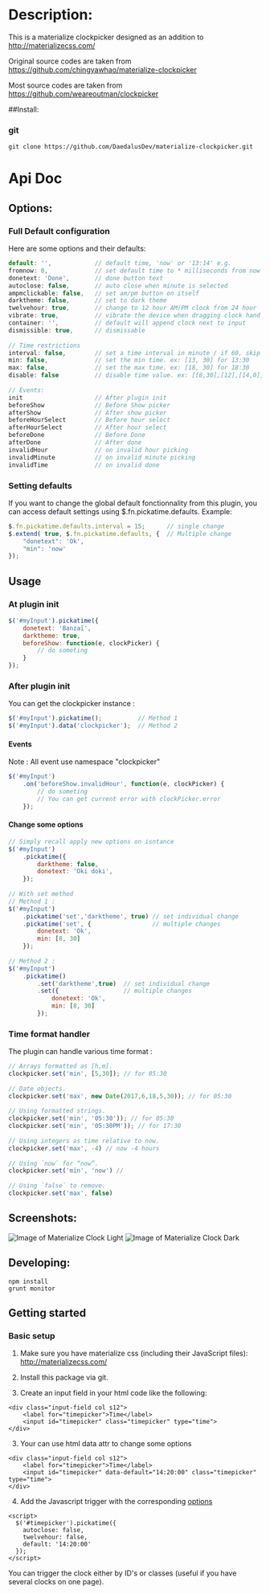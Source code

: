 # Description:
This is a materialize clockpicker designed as an addition to http://materializecss.com/

Original source codes are taken from https://github.com/chingyawhao/materialize-clockpicker

Most source codes are taken from https://github.com/weareoutman/clockpicker

##Install:
### git
`git clone https://github.com/DaedalusDev/materialize-clockpicker.git`
# Api Doc
## Options:
### Full Default configuration
Here are some options and their defaults:
``` javascript
default: '',            // default time, 'now' or '13:14' e.g.
fromnow: 0,             // set default time to * milliseconds from now
donetext: 'Done',       // done button text
autoclose: false,       // auto close when minute is selected
ampmclickable: false,   // set am/pm button on itself
darktheme: false,       // set to dark theme
twelvehour: true,       // change to 12 hour AM/PM clock from 24 hour
vibrate: true,          // vibrate the device when dragging clock hand
container: '',          // default will append clock next to input
dismissible: true,      // dismissable
 
// Time restrictions
interval: false,        // set a time interval in minute / if 60, skip minute picker
min: false,             // set the min time. ex: [13, 30] for 13:30
max: false,             // set the max time. ex: [18, 30] for 18:30
disable: false          // disable time value. ex: [[8,30],[12],[14,0],[null,15]] for 8:30, 12:**, 14:30 and **:15
 
// Events:
init                    // After plugin init
beforeShow              // Before Show picker
afterShow               // After show picker
beforeHourSelect        // Before hour select
afterHourSelect         // After hour select
beforeDone              // Before Done
afterDone               // After done
invalidHour             // on invalid hour picking
invalidMinute           // on invalid minute picking
invalidTime             // on invalid done
```
### Setting defaults
If you want to change the global default fonctionnality from this plugin, you can access default settings using $.fn.pickatime.defaults. 
Example:
``` javascript
$.fn.pickatime.defaults.interval = 15;      // single change
$.extend( true, $.fn.pickatime.defaults, {  // Multiple change
    "donetext": 'Ok',
    "min": 'now'
});
```
## Usage
### At plugin init
``` javascript
$('#myInput').pickatime({
    donetext: 'Banzaï',
    darktheme: true,
    beforeShow: function(e, clockPicker) {
        // do someting
    }
});
```
### After plugin init
You can get the clockpicker instance :
``` javascript
$('#myInput').pickatime();          // Method 1
$('#myInput').data('clockpicker');  // Method 2
```
#### Events
Note : All event use namespace "clockpicker"
``` javascript
$('#myInput')
    .on('beforeShow.invalidHour', function(e, clockPicker) {
        // do someting
        // You can get current error with clockPicker.error
    });
```
#### Change some options
``` javascript
// Simply recall apply new options on isntance
$('#myInput')
    .pickatime({
        darktheme: false,
        donetext: 'Oki doki',
    });
    
// With set method
// Method 1 :
$('#myInput')
    .pickatime('set','darktheme', true) // set individual change
    .pickatime('set', {                 // multiple changes
        donetext: 'Ok',
        min: [8, 30]
    });
 
// Method 2 :
$('#myInput')
    .pickatime()
        .set('darktheme',true)  // set individual change
        .set({                  // multiple changes
            donetext: 'Ok',
            min: [8, 30]
        });
```

### Time format handler
The plugin can handle various time format :
``` javascript
// Arrays formatted as [h,m].
clockpicker.set('min', [5,30]); // for 05:30
 
// Date objects.
clockpicker.set('max', new Date(2017,6,18,5,30)); // for 05:30
 
// Using formatted strings.
clockpicker.set('min', '05:30')); // for 05:30
clockpicker.set('min', '05:30PM')); // for 17:30
 
// Using integers as time relative to now.
clockpicker.set('max', -4) // now -4 hours
 
// Using `now` for “now”.
clockpicker.set('min', 'now') //
 
// Using `false` to remove.
clockpicker.set('max', false)
```
## Screenshots:
![Image of Materialize Clock Light](https://github.com/DaedalusDev/materialize-clockpicker/blob/master/images/material-clock-light.PNG)
![Image of Materialize Clock Dark](https://github.com/DaedalusDev/materialize-clockpicker/blob/master/images/material-clock-dark.PNG)

## Developing:
```
npm install
grunt monitor
```

## Getting started

### Basic setup

1. Make sure you have materialize css (including their JavaScript files): http://materializecss.com/

2. Install this package via git.

3. Create an input field in your html code like the following:

  ```
  <div class="input-field col s12">
      <label for="timepicker">Time</label>
      <input id="timepicker" class="timepicker" type="time">
  </div>
  ```

3. Your can use html data attr to change some options

  ```
  <div class="input-field col s12">
      <label for="timepicker">Time</label>
      <input id="timepicker" data-default="14:20:00" class="timepicker" type="time">
  </div>
  ```

4. Add the Javascript trigger with the corresponding [options](https://github.com/DaedalusDev/materialize-clockpicker#options)

  ```
  <script>
    $('#timepicker').pickatime({
      autoclose: false,
      twelvehour: false,
      default: '14:20:00'
    });
  </script>
  ```

You can trigger the clock either by ID's or classes (useful if you have several clocks on one page).

